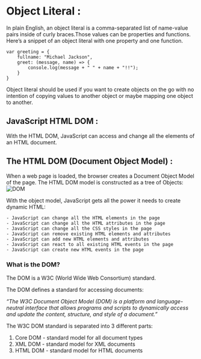 # Object Literal :

In plain English, an object literal is a comma-separated list of name-value pairs inside of curly braces.Those values can be properties and functions. Here’s a snippet of an object literal with one property and one function.

~~~
var greeting = {
    fullname: "Michael Jackson",
    greet: (message, name) => {
        console.log(message + " " + name + "!!");
    }
}
~~~

Object literal should be used if you want to create objects on the go with no intention of copying values to another object or maybe mapping one object to another.

## JavaScript HTML DOM :
With the HTML DOM, JavaScript can access and change all the elements of an HTML document.

## The HTML DOM (Document Object Model) :
When a web page is loaded, the browser creates a Document Object Model of the page. The HTML DOM model is constructed as a tree of Objects:
![DOM](https://www.w3schools.com/js/pic_htmltree.gif)

With the object model, JavaScript gets all the power it needs to create dynamic HTML:
~~~
- JavaScript can change all the HTML elements in the page
- JavaScript can change all the HTML attributes in the page
- JavaScript can change all the CSS styles in the page
- JavaScript can remove existing HTML elements and attributes
- JavaScript can add new HTML elements and attributes
- JavaScript can react to all existing HTML events in the page
- JavaScript can create new HTML events in the page
~~~

### What is the DOM?
The DOM is a W3C (World Wide Web Consortium) standard.

The DOM defines a standard for accessing documents:

*“The W3C Document Object Model (DOM) is a platform and language-neutral interface that allows programs and scripts to dynamically access and update the content, structure, and style of a document.”*

The W3C DOM standard is separated into 3 different parts:
1. Core DOM - standard model for all document types
2. XML DOM - standard model for XML documents
3. HTML DOM - standard model for HTML documents